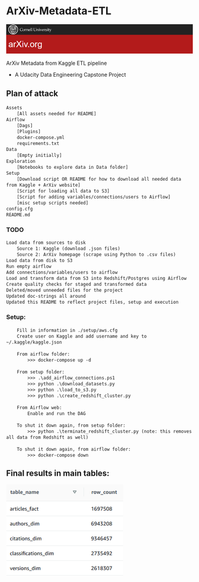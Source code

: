 # ArXiv-Metadata-ETL

![ArXiv banner](./assets/arxiv_banner.png "ArXiv.org")

ArXiv Metadata from Kaggle ETL pipeline 
 - A Udacity Data Engineering Capstone Project
 

## Plan of attack

```
Assets
	[All assets needed for README]
Airflow
	[Dags]
	[Plugins]
	docker-compose.yml
	requirements.txt
Data
	[Empty initially]
Exploration
	[Notebooks to explore data in Data folder]
Setup
	[Download script OR README for how to download all needed data from Kaggle + ArXiv website]
	[Script for loading all data to S3]
	[Script for adding variables/connections/users to Airflow]
	[misc setup scripts needed]
config.cfg
README.md
```

### TODO

```
Load data from sources to disk
	Source 1: Kaggle (download .json files)
	Source 2: ArXiv homepage (scrape using Python to .csv files)
Load data from disk to S3
Run empty airflow
Add connections/variables/users to airflow
Load and transform data from S3 into Redshift/Postgres using Airflow
Create quality checks for staged and transformed data
Deleted/moved unneeded files for the project
Updated doc-strings all around
Updated this README to reflect project files, setup and execution
```

### Setup:

```
	Fill in information in ./setup/aws.cfg
	Create user on Kaggle and add username and key to ~/.kaggle/kaggle.json

	From airflow folder:
		>>> docker-compose up -d

	From setup folder:
		>>> .\add_airflow_connections.ps1
		>>> python .\download_datasets.py
		>>> python .\load_to_s3.py
		>>> python .\create_redshift_cluster.py

	From Airflow web:
		Enable and run the DAG

	To shut it down again, from setup folder:
		>>> python .\terminate_redshift_cluster.py (note: this removes all data from Redshift as well)

	To shut it down again, from airflow folder:
		>>> docker-compose down
```

## Final results in main tables:

![Row counts in main tables](./assets/final_denormalized_count.png "Row counts in main tables")

